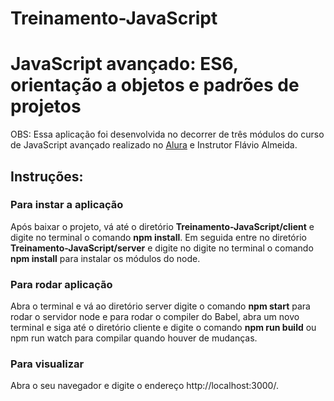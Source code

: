 # Treinamento-JavaScript
<h1>JavaScript avançado: ES6, orientação a objetos e padrões de projetos</h1>

OBS:
Essa aplicação foi desenvolvida no decorrer de três módulos do curso de JavaScript avançado realizado no <a href="https://www.alura.com.br">Alura<a> e Instrutor Flávio Almeida.

<h2>Instruções:</h2>

<h3>Para instar a aplicação</h3>
<p>Após baixar o projeto, vá até o diretório <b>Treinamento-JavaScript/client</b> e digite no terminal o comando <b>npm install</b>.
Em seguida entre no diretório <b>Treinamento-JavaScript/server</b> e digite no digite no terminal o comando <b>npm install</b> para instalar os módulos do node.</p>

<h3>Para rodar aplicação</h3>
<p>Abra o terminal e vá ao diretório server digite o comando <b>npm start</b> para rodar o servidor node e
para rodar o compiler do Babel, abra um novo terminal e siga até o diretório cliente e digite o comando <b>npm run build</b> ou npm run watch para compilar quando houver de mudanças.</p>

<h3>Para visualizar</h3>
<p>Abra o seu navegador e digite o endereço http://localhost:3000/.</p>
